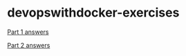 # devopswithdocker-exercises

[Part 1 answers](part1/answers.md)

[Part 2 answers](part2/answers.md)